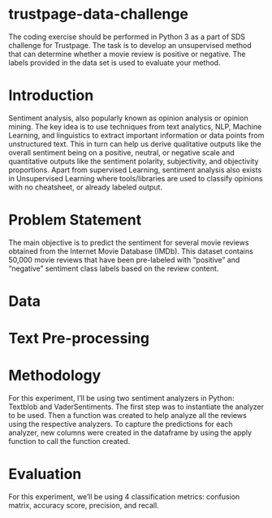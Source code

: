 # trustpage-data-challenge
The coding exercise should be performed in Python 3 as a part of SDS challenge for Trustpage. The task is to develop an unsupervised method that can determine whether a movie review is positive or negative. The labels provided in the data set is used to evaluate your method.

# Introduction
Sentiment analysis, also popularly known as opinion analysis or opinion mining. The key idea is to use techniques from text analytics, NLP, Machine Learning, and linguistics to extract important information or data points from unstructured text. This in turn can help us derive qualitative outputs like the overall sentiment being on a positive, neutral, or negative scale and quantitative outputs like the sentiment polarity, subjectivity, and objectivity proportions.
Apart from supervised Learning, sentiment analysis also exists in Unsupervised Learning where tools/libraries are used to classify opinions with no cheatsheet, or already labeled output.

# Problem Statement
The main objective is to predict the sentiment for several movie reviews obtained from the Internet Movie Database (IMDb). This dataset contains 50,000 movie reviews that have been pre-labeled with “positive” and “negative” sentiment class labels based on the review content.



# Data
# Text Pre-processing
# Methodology 
For this experiment, I’ll be using two sentiment analyzers in Python: Textblob and VaderSentiments.
The first step was to instantiate the analyzer to be used. Then a function was created to help analyze all the reviews using the respective analyzers. To capture the predictions for each analyzer, new columns were created in the dataframe by using the apply function to call the function created.

# Evaluation
For this experiment, we’ll be using 4 classification metrics: confusion matrix, accuracy score, precision, and recall.




